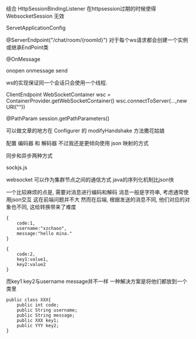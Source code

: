 结合 HttpSessionBindingListener 在httpsession过期的时候使得 WebsocketSession 无效

ServetApplicationConfig

@ServerEndpoint("/chat/room/{roomId}") 对于每个ws请求都会创建一个实例
或继承EndPoint类

@OnMessage

onopen
onmessage
send

ws的实现保证同一个会话只会使用一个线程.

ClientEndpoint
WebSocketContainer wsc = ContainerProvider.getWebSocketContainer()
wsc.connectToServer(...,new URI(""))

@PathParam
session.getPathParameters()

可以做文章的地方在 Configurer 的 modifyHandshake 方法撒花姑娘

配置 编码器 和 解码器
不过我还是更倾向使用 json 映射的方式

同步和异步两种方式

sockjs.js

websocket 可以作为集群节点之间的通信方式
java的序列化机制比json快

一个比较麻烦的点是, 需要对消息进行编码和解码
消息一般是字符串, 考虑通常使用json交互
这在前端问题并不大
然而在后端, 根据发送的消息不同, 他们对应的对象也不同, 这给转换带来了难度
```
{
	code:1,
	username:"xzchaoo",
	message:"hello mina."
}
```
```
{
	code:2,
	key1:value1,
	key2:value2
}
```
而key1 key2与username message并不一样
一种解决方案是将他们都放到一个类里
```
public class XXX{
	public int code;
	public String username;
	public String message;
	public XXX key1;
	public YYY key2;
}
```